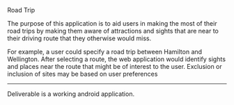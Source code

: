 Road Trip

The purpose of this application is to aid users in making the most of their
road trips by making them aware of attractions and sights that are near to their
driving route that they otherwise would miss.

For example, a user could specify a road trip between Hamilton and Wellington.
After selecting a route, the web application would identify sights and places
near the route that might be of interest to the user.  Exclusion or inclusion
of sites may be based on user preferences

---

Deliverable is a working android application.